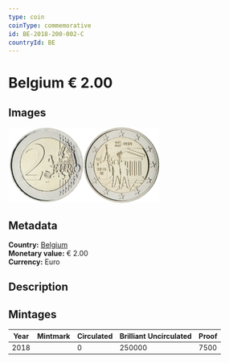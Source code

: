 ```yaml
---
type: coin
coinType: commemorative
id: BE-2018-200-002-C
countryId: BE
---
```


# Belgium € 2.00

## Images

<img src="../../Images/common-2007-200.png" height="150" alt="Front image"><img src="Images/BE-2018-200-002.png" height="150" alt="Back image">

## Metadata

**Country:** [Belgium](../../Countries/Belgium/index.md)\
**Monetary value:** € 2.00\
**Currency:** Euro

## Description


## Mintages

| Year | Mintmark | Circulated | Brilliant Uncirculated | Proof |
| ---- | -------- | ---------- | ---------------------- | ----- |
| 2018 |  | 0| 250000 | 7500 |
